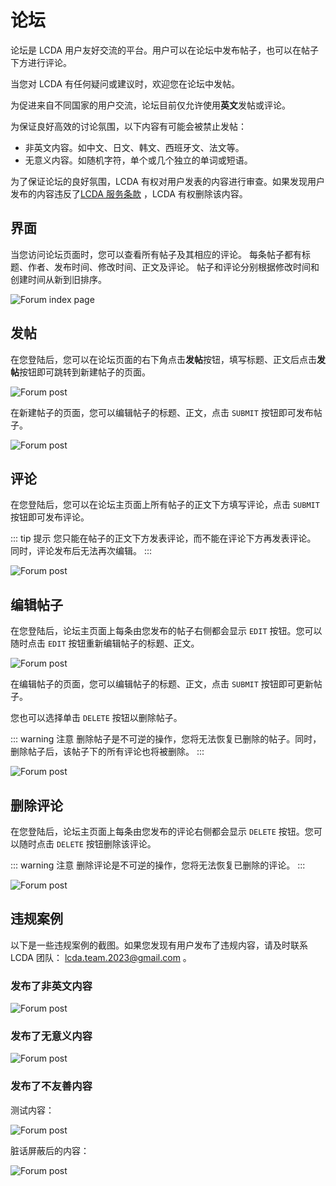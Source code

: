 # 论坛

论坛是 LCDA 用户友好交流的平台。用户可以在论坛中发布帖子，也可以在帖子下方进行评论。

当您对 LCDA 有任何疑问或建议时，欢迎您在论坛中发帖。

为促进来自不同国家的用户交流，论坛目前仅允许使用**英文**发帖或评论。

为保证良好高效的讨论氛围，以下内容有可能会被禁止发帖：

- 非英文内容。如中文、日文、韩文、西班牙文、法文等。
- 无意义内容。如随机字符，单个或几个独立的单词或短语。

为了保证论坛的良好氛围，LCDA
有权对用户发表的内容进行审查。如果发现用户发布的内容违反了[LCDA 服务条款](https://www.lcda.space/legal/terms#ugc)
，LCDA 有权删除该内容。

## 界面

当您访问论坛页面时，您可以查看所有帖子及其相应的评论。 每条帖子都有标题、作者、发布时间、修改时间、正文及评论。
帖子和评论分别根据修改时间和创建时间从新到旧排序。

![Forum index page](/images/forum/forum-index.jpeg)

## 发帖

在您登陆后，您可以在论坛页面的右下角点击**发帖**按钮，填写标题、正文后点击**发帖**按钮即可跳转到新建帖子的页面。

![Forum post](/images/forum/forum-create-button.jpg)

在新建帖子的页面，您可以编辑帖子的标题、正文，点击 `SUBMIT` 按钮即可发布帖子。

![Forum post](/images/forum/forum-new-post.jpeg)

## 评论

在您登陆后，您可以在论坛主页面上所有帖子的正文下方填写评论，点击 `SUBMIT` 按钮即可发布评论。

::: tip 提示
您只能在帖子的正文下方发表评论，而不能在评论下方再发表评论。 同时，评论发布后无法再次编辑。
:::

![Forum post](/images/forum/forum-new-comment.jpg)

## 编辑帖子

在您登陆后，论坛主页面上每条由您发布的帖子右侧都会显示 `EDIT` 按钮。您可以随时点击 `EDIT` 按钮重新编辑帖子的标题、正文。

![Forum post](/images/forum/forum-edit-post-button.jpg)

在编辑帖子的页面，您可以编辑帖子的标题、正文，点击 `SUBMIT` 按钮即可更新帖子。

您也可以选择单击 `DELETE` 按钮以删除帖子。

::: warning 注意
删除帖子是不可逆的操作，您将无法恢复已删除的帖子。同时，删除帖子后，该帖子下的所有评论也将被删除。
:::

![Forum post](/images/forum/forum-edit.jpeg)

## 删除评论

在您登陆后，论坛主页面上每条由您发布的评论右侧都会显示 `DELETE` 按钮。您可以随时点击 `DELETE` 按钮删除该评论。

::: warning 注意
删除评论是不可逆的操作，您将无法恢复已删除的评论。
:::

![Forum post](/images/forum/forum-delete-comment-button.jpg)

## 违规案例

以下是一些违规案例的截图。如果您发现有用户发布了违规内容，请及时联系 LCDA
团队： [lcda.team.2023@gmail.com](mailto:lcda.team.2023@gmail.com) 。

### 发布了非英文内容

![Forum post](/images/forum/forum-other-language.jpeg)

### 发布了无意义内容

![Forum post](/images/forum/forum-random-text.jpeg)

### 发布了不友善内容

测试内容：

![Forum post](/images/forum/forum-swear-word-editor.jpeg)

脏话屏蔽后的内容：

![Forum post](/images/forum/forum-swear-word-post.jpeg)




